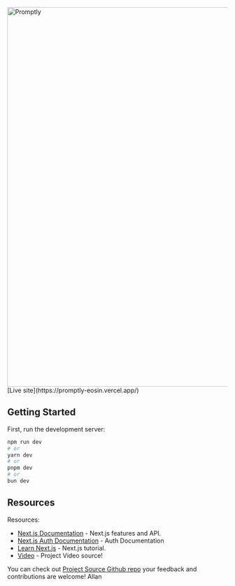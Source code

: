<img width="868" alt="Promptly" src="https://github.com/user-attachments/assets/f5d03abe-851c-4db6-8855-1e2178298117">
[Live site](https://promptly-eosin.vercel.app/)

## Getting Started

First, run the development server:

```bash
npm run dev
# or
yarn dev
# or
pnpm dev
# or
bun dev
```

## Resources

Resources:

- [Next.js Documentation](https://nextjs.org/docs) - Next.js features and API.
- [Next.js Auth Documentation](https://next-auth.js.org/) - Auth Documentation
- [Learn Next.js](https://nextjs.org/learn) - Next.js tutorial.
- [Video](https://youtu.be/wm5gMKuwSYk?si=JIDi-fsQmSwTy3t3) - Project Video source!

You can check out [Project Source Github repo](https://github.com/adrianhajdin/project_next_14_ai_prompt_sharing) your feedback and contributions are welcome!
Allan
